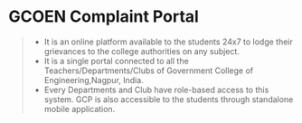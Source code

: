 # GCOEN Complaint Portal
> - It is an online platform available to the students 24x7 to lodge their grievances to the college authorities on any subject.
> - It is a single portal connected to all the Teachers/Departments/Clubs of Government College of Engineering,Nagpur, India. 
> - Every Departments and Club have role-based access to this system. GCP is also accessible to the students through standalone mobile application.
